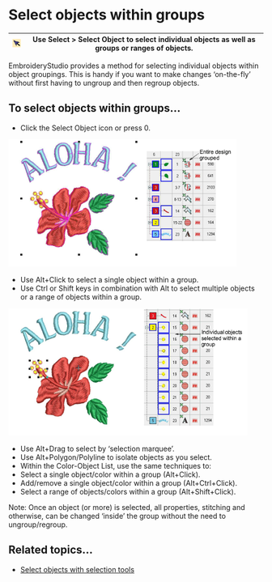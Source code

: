 # Select objects within groups

| ![SelectObject00029.png](assets/SelectObject00029.png) | Use Select > Select Object to select individual objects as well as groups or ranges of objects. |
| ------------------------------------------------------ | ----------------------------------------------------------------------------------------------- |

EmbroideryStudio provides a method for selecting individual objects within object groupings. This is handy if you want to make changes ‘on-the-fly’ without first having to ungroup and then regroup objects.

## To select objects within groups...

- Click the Select Object icon or press 0.

![SelectGroupedObjects1.png](assets/SelectGroupedObjects1.png)

- Use Alt+Click to select a single object within a group.
- Use Ctrl or Shift keys in combination with Alt to select multiple objects or a range of objects within a group.

![SelectGroupedObjects2.png](assets/SelectGroupedObjects2.png)

- Use Alt+Drag to select by ‘selection marquee’.
- Use Alt+Polygon/Polyline to isolate objects as you select.
- Within the Color-Object List, use the same techniques to:
- Select a single object/color within a group (Alt+Click).
- Add/remove a single object/color within a group (Alt+Ctrl+Click).
- Select a range of objects/colors within a group (Alt+Shift+Click).

Note: Once an object (or more) is selected, all properties, stitching and otherwise, can be changed ‘inside’ the group without the need to ungroup/regroup.

## Related topics...

- [Select objects with selection tools](../../Basics/basics/Select_objects_with_selection_tools)
